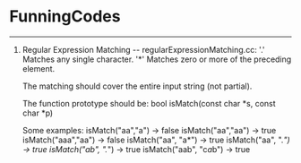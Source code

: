 # FunningCodes
***
1. Regular Expression Matching -- regularExpressionMatching.cc:
   '.' Matches any single character.
   '*' Matches zero or more of the preceding element.

   The matching should cover the entire input string (not partial).

   The function prototype should be:
   bool isMatch(const char *s, const char *p)

   Some examples:
   isMatch("aa","a") → false
   isMatch("aa","aa") → true
   isMatch("aaa","aa") → false
   isMatch("aa", "a*") → true
   isMatch("aa", ".*") → true
   isMatch("ab", ".*") → true
   isMatch("aab", "c*a*b") → true
